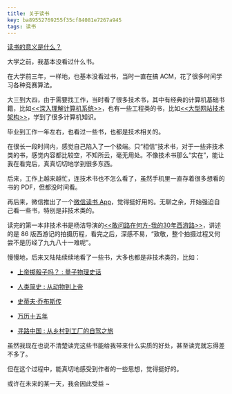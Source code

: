 ```yaml
---
title: 关于读书
key: ba89552769255f35cf84081e7267a945
tags: 读书
---
```


[读书的意义是什么？](https://www.zhihu.com/question/25564898)

<!--more-->

大学之前，我基本没看过什么书。

在大学前三年，一样地，也基本没看过书，当时一直在搞 ACM，花了很多时间学习各种竞赛算法。

大三到大四，由于需要找工作，当时看了很多技术书，其中有经典的计算机基础书籍，比如[<<深入理解计算机系统>>](https://book.douban.com/subject/5333562/)，也有一些工程类的书，比如[<<大型网站技术架构>>](https://book.douban.com/subject/25723064/)，学到了很多计算机知识。

毕业到工作一年左右，也看过一些书，也都是技术相关的。

在很长一段时间内，感觉自己陷入了一个极端。只“相信”技术书，对于一些非技术类的书，感觉内容都比较空，不知所云，毫无用处。不像技术书那么“实在”，能让我在看完后，真真切切地学到很多东西。

后来，工作上越来越忙，连技术书也不怎么看了，虽然手机里一直存着很多想看的书的 PDF，但都没时间看。

再后来，微信推出了一个[微信读书 App](https://weread.qq.com/)，觉得挺好用的。无聊之余，开始强迫自己看一些书，特别是非技术类的。

读完的第一本非技术书是杨洁导演的[<<敢问路在何方-我的30年西游路>>](https://book.douban.com/subject/20424572/)，讲述的是 86 版西游记的拍摄历程，看完之后，深感不易，“致敬，整个拍摄过程又何尝不是历经了九九八十一难呢”。

慢慢地，后来又陆陆续续地看了一些书，大多也都是非技术类的，比如：

- [上帝掷骰子吗？ : 量子物理史话](https://book.douban.com/subject/33477229/)

- [人类简史 : 从动物到上帝](https://book.douban.com/subject/25985021/)

- [史蒂夫·乔布斯传](https://book.douban.com/subject/6798611/)

- [万历十五年](https://book.douban.com/subject/1041482/)

- [寻路中国 : 从乡村到工厂的自驾之旅](https://book.douban.com/subject/5414391/)

虽然我现在也说不清楚读完这些书能给我带来什么实质的好处，甚至读完就忘得差不多了。

但在这个过程中，能真切地感受到作者的一些思想，觉得挺好的。

或许在未来的某一天，我会因此受益 ~